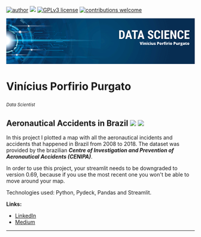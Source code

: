[![author](https://img.shields.io/badge/author-vinny380-red.svg)](https://www.linkedin.com/in/vin%C3%ADcius-porfirio-purgato-7891401b3/) [![](https://img.shields.io/badge/python-3.9+-blue.svg)](https://www.python.org/downloads/release/python-365/) [![GPLv3 license](https://img.shields.io/badge/License-GPLv3-blue.svg)](http://perso.crans.org/besson/LICENSE.html) [![contributions welcome](https://img.shields.io/badge/contributions-welcome-brightgreen.svg?style=flat)](https://github.com/vinny380)

<p align="center">
  <img src="banner.png" >
</p>

# Vinícius Porfirio Purgato
<sub>*Data Scientist*</sub>

## Aeronautical Accidents in Brazil <img src=https://www.noticiaslatamsales.com/files/cache/604c78cf3223d5957b2fed28a7281742_f31.png width=80> <img src=https://static.todamateria.com.br/upload/ba/nd/bandeira-do-brasil-og.jpg width=60>

In this project I plotted a map with all the aeronautical incidents and accidents that happened in Brazil from 2008 to 2018.
The dataset was provided by the brazilian ***Centre of Investigation and Prevention of Aeronautical Accidents (CENIPA)***.

In order to use this project, your streamlit needs to be downgraded to version 0.69, because if you use the most recent one you won't be able to move around your map.

Technologies used: Python, Pydeck, Pandas and Streamlit.

**Links:**
* [LinkedIn](https://www.linkedin.com/in/vin%C3%ADcius-porfirio-purgato-7891401b3/)
* [Medium](https://vinny-purgato.medium.com/)
---
